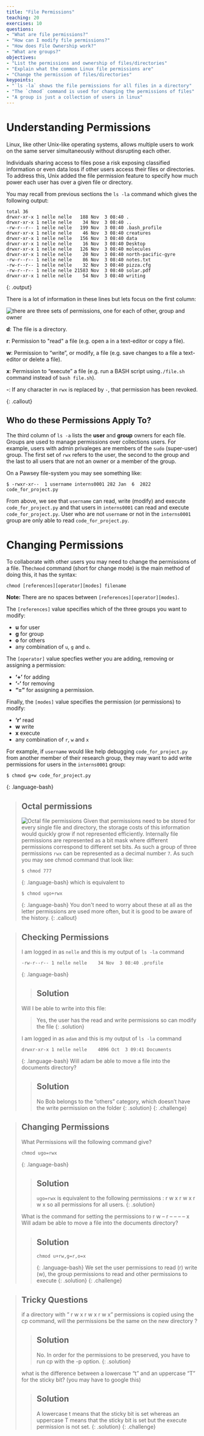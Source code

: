 ```yaml
---
title: "File Permissions"
teaching: 20
exercises: 10
questions:
- "What are file permissions?"
- "How can I modify file permissions?"
- "How does File Ownership work?"
- "What are groups?"
objectives:
- "List the permissions and ownership of files/directories"
- "Explain what the common Linux file permissions are"
- "Change the permission of files/directories"
keypoints:
- "`ls -la` shows the file permissions for all files in a directory"
- "The `chmod` command is used for changing the permissions of files"
- "A group is just a collection of users in linux"
---
```


# Understanding Permissions

Linux, like other Unix-like operating systems, allows multiple users to work on the same server simultaneously without disrupting each other.

Individuals sharing access to files pose a risk exposing classified information or even data loss if other users access their files or directories. To address this, Unix added the file permission feature to specify how much power each user has over a given file or directory.

You may recall from previous sections the `ls -la` command which gives the following output:
~~~
total 36
drwxr-xr-x 1 nelle nelle   188 Nov  3 08:40 .
drwxr-xr-x 1 nelle nelle    34 Nov  3 08:40 ..
-rw-r--r-- 1 nelle nelle   199 Nov  3 08:40 .bash_profile
drwxr-xr-x 1 nelle nelle    46 Nov  3 08:40 creatures
drwxr-xr-x 1 nelle nelle   156 Nov  3 08:40 data
drwxr-xr-x 1 nelle nelle    16 Nov  3 08:40 Desktop
drwxr-xr-x 1 nelle nelle   126 Nov  3 08:40 molecules
drwxr-xr-x 1 nelle nelle    20 Nov  3 08:40 north-pacific-gyre
-rw-r--r-- 1 nelle nelle    86 Nov  3 08:40 notes.txt
-rw-r--r-- 1 nelle nelle    32 Nov  3 08:40 pizza.cfg
-rw-r--r-- 1 nelle nelle 21583 Nov  3 08:40 solar.pdf
drwxr-xr-x 1 nelle nelle    54 Nov  3 08:40 writing
~~~
{: .output}

There is a lot of information in these lines but lets focus on the first column:

![there are three sets of permissions, one for each of other, group and owner](../fig/permissions.png)

**d**:	The file is a directory.

**r**:	Permission to "read" a file (e.g. open a in a text-editor or copy a file).

**w**:	Permission to “write”, or modify, a file (e.g. save changes to a file a text-editor or delete a file).

**x**:	Permission to “execute” a file (e.g. run a BASH script using`./file.sh` command instead of `bash file.sh`).

**-**:	If any character in `rwx` is replaced by `-`, that permission has been revoked.


{: .callout}


## Who do these Permissions Apply To?

The third column of `ls -a` lists the **user** and **group** owners for each file. Groups are used to manage permissions over collections users. For example, users with admin privaleges are members of the `sudo` (super-user) group. The first set of `rwx` refers to the user, the second to the group and the last to all users that are not an owner or a member of the group. 
 
On a Pawsey file-system you may see something like:
~~~
$ -rwxr-xr--  1 username interns0001 282 Jan  6  2022 code_for_project.py
~~~
From above, we see that `username` can read, write (modify) and execute `code_for_project.py` and that users in `interns0001` can read and execute `code_for_project.py`. User who are not `username` or not in the `interns0001` group are only able to read  `code_for_project.py`.

# Changing Permissions

To collaborate with other users you may need to change the permissions of a file. The`chmod` command (short for change mode) is the main method of doing this, it has the syntax:

	chmod [references][operator][modes] filename
	
**Note:** There are no spaces between `[references][operator][modes]`.

The `[references]` value specifies which of the three groups you want to modify:
  - **u** for user
  - **g** for group
  - **o** for others
  - any combination of `u`, `g` and `o`.

The `[operator]` value specfies wether you are adding, removing or assigning a permission:
- **‘+’** for adding
- **‘-‘** for removing
- **“=”** for assigning a permission.

Finally, the `[modes]` value specifies the permission (or permissions) to modify:
- **‘r’** read
- **w** write
- **x** execute
- any combination of `r`, `w` and `x`

For example, if `username` would like help debugging `code_for_project.py` from another member of their research group, they may want to add write permissions for users in the `interns0001` group:

~~~
$ chmod g+w code_for_project.py
~~~
{: .language-bash}

> ## Octal permissions
>
> ![Octal file permissions](../fig/octal-permissions.jpg)
> Given that permissions need to be stored for every single file and directory, the storage
> costs of this information would quickly grow if not represented efficiently.
> Internally file permissions are represented as a bit mask where different permissions correspond to
> different set bits. As such a group of three permissions `rwx` can be represented as a decimal number `7`.
> As such you may see chmod command that look like:
> ~~~
> $ chmod 777
> ~~~
> {: .language-bash}
> which is equivalent to
> ~~~
> $ chmod ugo+rwx
> ~~~
> {: .language-bash}
> You don't need to worry about these at all as the letter permissions are used more often, but it is good to be aware of the history.
{: .callout}


> ## Checking Permissions
>
> I am logged in as `nelle` and this is my output of `ls -la` command
> ~~~
> -rw-r--r-- 1 nelle nelle    34 Nov  3 08:40 .profile
> ~~~
> {: .language-bash}
> > ## Solution
> Will I be able to write into this file:
> > Yes, the user has the read and write permissions so can modify the file
> {: .solution}
>
> I am logged in as `adam` and this is my output of `ls -la` command
> ~~~
> drwxr-xr-x 1 nelle nelle    4096 Oct  3 09:41 Documents
> ~~~
> {: .language-bash}
> Will adam be able to move a file into the documents directory?
> > ## Solution
> > No Bob belongs to the “others” category, which doesn’t have the write permission on the folder
> {: .solution}
{: .challenge}

> ## Changing Permissions
>
> What Permissions will the following command give?
> ~~~
> chmod ugo=rwx
> ~~~
> {: .language-bash}
> > ## Solution
> > `ugo=rwx` is equivalent to the following permissions : r w x r w x r w x so all permissions for all users.
> {: .solution}
>
> What is the command for setting the permissions to r w – r – – – – x
> Will adam be able to move a file into the documents directory?
> > ## Solution
> > ~~~
> > chmod u+rw,g=r,o=x
> > ~~~
> > {: .language-bash}
> > We set the user permissions to read (r) write (w), the group permissions to read and other permissions to execute
> {: .solution}
{: .challenge}

> ## Tricky Questions
>
> if a directory with ” r w x r w x r w x” permissions is copied using the cp command, will the permissions be the same on the new directory ?
> > ## Solution
> > No. In order for the permissions to be preserved, you have to run cp with the -p option.
> {: .solution}
>
> what is the difference between a lowercase “t” and an uppercase “T” for the sticky bit? (you may have to google this)
> > ## Solution
> > A lowercase t means that the sticky bit is set whereas an uppercase T means that the sticky bit is set but the execute permission is not set.
> {: .solution}
{: .challenge}
